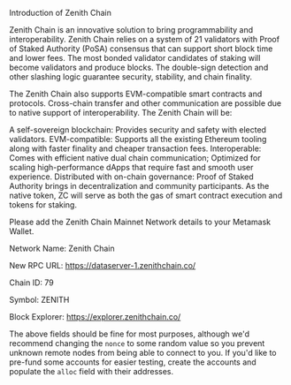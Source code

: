
Introduction of Zenith Chain


Zenith Chain is an innovative solution to bring programmability and interoperability. Zenith Chain relies on a system of 21 validators with Proof of Staked Authority (PoSA) consensus that can support short block time and lower fees. The most bonded validator candidates of staking will become validators and produce blocks. The double-sign detection and other slashing logic guarantee security, stability, and chain finality.


The Zenith Chain also supports EVM-compatible smart contracts and protocols. Cross-chain transfer and other communication are possible due to native support of interoperability. The Zenith Chain will be:


A self-sovereign blockchain: Provides security and safety with elected validators.
EVM-compatible: Supports all the existing Ethereum tooling along with faster finality and cheaper transaction fees.
Interoperable: Comes with efficient native dual chain communication; Optimized for scaling high-performance dApps that require fast and smooth user experience.
Distributed with on-chain governance: Proof of Staked Authority brings in decentralization and community participants. As the native token, ZC will serve as both the gas of smart contract execution and tokens for staking.

Please add the Zenith Chain Mainnet Network details to your Metamask Wallet.

Network Name: Zenith Chain

New RPC URL: https://dataserver-1.zenithchain.co/

Chain ID: 79

Symbol: ZENITH

Block Explorer:  https://explorer.zenithchain.co/





The above fields should be fine for most purposes, although we'd recommend changing
the `nonce` to some random value so you prevent unknown remote nodes from being able
to connect to you. If you'd like to pre-fund some accounts for easier testing, create
the accounts and populate the `alloc` field with their addresses.

